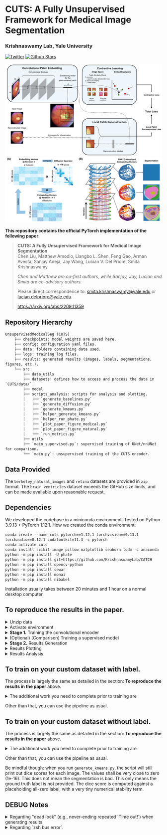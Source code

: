 # CUTS: A Fully Unsupervised Framework for Medical Image Segmentation
### Krishnaswamy Lab, Yale University
[![Twitter](https://img.shields.io/twitter/follow/KrishnaswamyLab.svg?style=social&label=Follow)](https://twitter.com/KrishnaswamyLab)
[![Github Stars](https://img.shields.io/github/stars/ChenLiu-1996/UnsupervisedMedicalSeg.svg?style=social&label=Stars)](https://github.com/ChenLiu-1996/UnsupervisedMedicalSeg/)


<img src = "assets/github_img1.png" width=720>
<img src = "assets/github_img2.png" width=700>


**This repository contains the official PyTorch implementation of the following paper:**

> **CUTS: A Fully Unsupervised Framework for Medical Image Segmentation**<br>
> Chen Liu, Matthew Amodio, Liangbo L. Shen, Feng Gao, Arman Avesta, Sanjay Aneja, Jay Wang, Lucian V. Del Priore, Smita Krishnaswamy <br>
>
>
> *Chen and Matthew are co-first authors, while Sanjay, Jay, Lucian and Smita are co-advisory authors.*
>
> Please direct correspondence to: smita.krishnaswamy@yale.edu or lucian.delpriore@yale.edu.
>
> https://arxiv.org/abs/2209.11359


## Repository Hierarchy
```
UnsupervisedMedicalSeg (CUTS)
    ├── checkpoints: model weights are saved here.
    ├── config: configuration yaml files.
    ├── data: folders containing data used.
    ├── logs: training log files.
    ├── results: generated results (images, labels, segmentations, figures, etc.).
    └── src
        ├── data_utils
        ├── datasets: defines how to access and process the data in `CUTS/data/`.
        ├── model
        ├── scripts_analysis: scripts for analysis and plotting.
        |   ├── `generate_baselines.py`
        |   ├── `generate_diffusion.py`
        |   ├── `generate_kmeans.py`
        |   ├── `helper_generate_kmeans.py`
        |   ├── `helper_run_phate.py`
        |   ├── `plot_paper_figure_medical.py`
        |   ├── `plot_paper_figure_natural.py`
        |   └── `run_metrics.py`
        ├── utils
        ├── `main_supervised.py`: supervised training of UNet/nnUNet for comparison.
        └── `main.py`: unsupervised training of the CUTS encoder.
```

## Data Provided
The `berkeley_natural_images` and `retina` datasets are provided in `zip` format. The `brain_ventricles` dataset exceeds the GitHub size limits, and can be made available upon reasonable request.

## Dependencies
We developed the codebase in a miniconda environment.
Tested on Python 3.9.13 + PyTorch 1.12.1.
How we created the conda environment:
```
conda create --name cuts pytorch==1.12.1 torchvision==0.13.1 torchaudio==0.12.1 cudatoolkit=11.3 -c pytorch
conda activate cuts
conda install scikit-image pillow matplotlib seaborn tqdm -c anaconda
python -m pip install -U phate
python -m pip install git+https://github.com/KrishnaswamyLab/CATCH
python -m pip install opencv-python
python -m pip install sewar
python -m pip install monai
python -m pip install nibabel
```
Installation usually takes between 20 minutes and 1 hour on a normal desktop computer.

## To reproduce the results in the paper.
<details>
  <summary>Unzip data</summary>

```
cd ./data/
unzip retina.zip
```
</details>

<details>
  <summary>Activate environment</summary>

```
conda activate cuts
```
</details>

<details>
  <summary><b>Stage 1.</b> Training the convolutional encoder</summary>

#### To train a model.
```
## Under $CUTS_ROOT/src
python main.py --mode train --config ../config/$CONFIG_FILE.yaml
```
#### To test a model (automatically done during `train` mode).
```
## Under $CUTS_ROOT/src
python main.py --mode test --config ../config/$CONFIG_FILE.yaml
```
</details>

<details>
  <summary>(Optional) [Comparison] Training a supervised model</summary>

```
## Under $CUTS_ROOT/src/
python main_supervised.py --mode train --config ../$CONFIG_FILE.yaml
```
</details>


<details>
  <summary><b>Stage 2.</b> Results Generation</summary>

#### To generate and save the segmentation using spectral k-means.
```
## Under $CUTS_ROOT/src/scripts_analysis
python generate_kmeans.py --config ../../config/$CONFIG_FILE.yaml
```
#### To generate and save the segmentation using diffusion condensation.
```
## Under $CUTS_ROOT/src/scripts_analysis
python generate_diffusion.py --config ../../config/$CONFIG_FILE.yaml
```
#### To generate and save the segmentation using baseline methods.
```
## Under $CUTS_ROOT/src/scripts_analysis
python generate_baselines.py --config ../../config/$CONFIG_FILE.yaml
```
</details>

<details>
  <summary>Results Plotting</summary>

#### To reproduce the figures in the paper.
Note: This is a newer version for plotting, and it already entails the following versions (spectral k-means, diffusion condensation). You don't need to worry about them if you use this plotting script.

The `image-idx` argument shall be followed by space-separated index/indices of the images to be plotted.

Without the `--comparison` flag, the CUTS-only results will be plotted.
With the ` --comparison` flag, the side-by-side comparison against other methods will be plotted.

With the ` --grayscale` flag, the input images and reconstructed images will be plotted in grayscale.

```
## Under $CUTS_ROOT/src/scripts_analysis

## For natural images (berkeley)
python plot_paper_figure_natural.py --config ../../config/$CONFIG_FILE.yaml --image-idx $IMAGE_IDX
python plot_paper_figure_natural.py --config ../../config/$CONFIG_FILE.yaml --image-idx $IMAGE_IDX --comparison

## For medical images with color (retina)
python plot_paper_figure_medical.py --config ../../config/$CONFIG_FILE.yaml --image-idx $IMAGE_IDX
python plot_paper_figure_medical.py --config ../../config/$CONFIG_FILE.yaml --image-idx $IMAGE_IDX --comparison

## For medical images without color (brain)
python plot_paper_figure_medical.py --config ../../config/$CONFIG_FILE.yaml --image-idx $IMAGE_IDX --grayscale
python plot_paper_figure_medical.py --config ../../config/$CONFIG_FILE.yaml --image-idx $IMAGE_IDX --comparison --grayscale
```
</details>

<details>
  <summary>Results Analysis</summary>

#### To compute the quantitative metrics.
Assuming segmentation results have already been generated and saved.
```
## Under $CUTS_ROOT/src/scripts_analysis
python run_metrics.py --config ../../config/$CONFIG_FILE.yaml
```
</details>

## To train on your custom dataset **with label**.
The process is largely the same as detailed in the section: **To reproduce the results in the paper** above.

<details>
  <summary>The additional work you need to complete prior to training are</summary>

1. Put your dataset under `src/data/`, similar to the other datasets.
2. Write your custom config file and put it under `config/`, similar to the other config files.
3. Write your custom `Dataset` class in `src/datasets/*.py`, similar to the existing examples.
    - If your dataset is very small (e.g., 50 images), you can refer to `src/datasets/brain_ventricles.py` or `src/datasets/retina.py`, where the data is pre-loaded to the CPU prior to training.
    - If your dataset is rather big, you can refer to `src/datasets/brain_tumor.py`, where the data is loaded on-the-fly during training.
4. Make sure your custom `Dataset` is included in `src/data_utils/prepare_datasets.py`, both in the import section on the top of the page, and inside the `prepare_dataset` function, alongside the lines such as `dataset = Retina(base_path=config.dataset_path)`.
</details>

Other than that, you can use the pipeline as usual.

## To train on your custom dataset **without label**.
The process is largely the same as detailed in the section: **To reproduce the results in the paper** above.

<details>
  <summary>The additional work you need to complete prior to training are</summary>

1. Put your dataset under `src/data/`, similar to the other datasets.
2. Write your custom config file and put it under `config/`, similar to the other config files. Simiar to `example_dataset_without_label_seed2021.yaml` that we provided as an example, you shall specify the additional field `no_label: True`.
3. Write your custom `Dataset` class in `src/datasets/*.py`, similar to the existing examples.
    - If your dataset is very small (e.g., 50 images), you can refer to `src/datasets/brain_ventricles.py` or `src/datasets/retina.py`, where the data is pre-loaded to the CPU prior to training.
    - If your dataset is rather big, you can refer to `src/datasets/brain_tumor.py`, where the data is loaded on-the-fly during training.
    - However, you need to pay attention that, since your custom dataset does not have labels, you shall refer to `src/datasets/example_dataset_without_label.py` to see how you need to use an `np.nan` as a placeholder for the non-existent labels inside the `__getitem__` method.
4. Make sure your custom `Dataset` is included in `src/data_utils/prepare_datasets.py`, both in the import section on the top of the page, and inside the `prepare_dataset` function, alongside the lines such as `dataset = ExampleDatasetWithoutLabel(base_path=config.dataset_path)`.
</details>

Other than that, you can use the pipeline as usual.

Be mindful though: when you run `generate_kmeans.py`, the script will still print out dice scores for each image. The values shall be very close to zero (1e-16). This does not mean the segmentation is bad. This only means the ground truth label is not provided. The dice score is computed against a placeholding all-zero label, with a very tiny numerical stability term.

## DEBUG Notes
<details>
  <summary>Regarding "dead lock" (e.g., never-ending repeated `Time out!`) when generating results.</summary>

On our YCRC server, sometimes we need to run
```
export MKL_THREADING_LAYER=GNU
```
before running some of the code code to minimize the risk of dead lock. For details, see https://github.com/joblib/threadpoolctl/blob/master/multiple_openmp.md.

**UPDATE Dec 26, 2022**: I finally wrote a workaround to avoid running the script over and over again from the first incomplete file whenever a deadlock is hit (which is a total waste of human efforts)! The method is simple: in `generate_kmeans.py` we now outsource the kmeans computation and numpy saving to a helper file `helper_generate_kmeans.py`, and we kill and restart the helper whenever a deadlock causes the process to timeout. **However**, on our YCRC server, you may **still** need to run the command `export MKL_THREADING_LAYER=GNU` to minimize risk of dead lock.

</details>

<details>
  <summary>Regarding `zsh bus error`.</summary>

If you encounter `zsh bus error` while running some of the python scripts, for example, `generate_kmeans.py` or `generate_diffusion.py`, it is very likely that the program requires more CPU than available. On our YCRC, the solution is to request more memory for the job.
</details>
